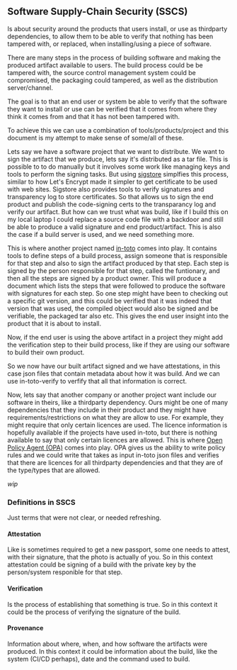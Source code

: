 ## Software Supply-Chain Security (SSCS)
Is about security around the products that users install, or use as thirdparty
dependencies, to allow them to be able to verify that nothing has been tampered
with, or replaced, when installing/using a piece of software.

There are many steps in the process of building software and making the produced
artifact available to users. The build process could be be tampered with, the
source control management system could be compromised, the packaging could
tampered, as well as the distribution server/channel.

The goal is to that an end user or system be able to verify that the software
they want to install or use can be verified that it comes from where they think
it comes from and that it has not been tampered with.

To achieve this we can use a combination of tools/products/project and this
document is my attempt to make sense of some/all of these. 

Lets say we have a software project that we want to distribute. We want to sign
the artifact that we produce, lets say it's distributed as a tar file. This is
possible to to do manually but it involves some work like managing keys and
tools to perform the signing tasks. But using [sigstore](./sigstore.md)
simplfies this process, similar to how Let's Encrypt made it simpler to get
certificate to be used with web sites. Sigstore also provides tools to verify
signatures and transparency log to store certificates. So that allows us to
sign the end product and publish the code-signing certs to the transparancy
log and verify our artifact. But how can we trust what was build, like if I
build this on my local laptop I could replace a source code file with a backdoor
and still be able to produce a valid signature and end product/artifact. This
is also the case if a build server is used, and we need something more.

This is where another project named [in-toto](./in-toto.md) comes into play. It
contains tools to define steps of a build process, assign someone that is
responsible for that step and also to sign the artifact produced by that step.
Each step is signed by the person responsible for that step, called the
funtionary, and then all the steps are signed by a product owner. This will
produce a document which lists the steps that were followed to produce the
software with signatures for each step. So one step might have been to checking
out a specific git version, and this could be verified that it was indeed that
version that was used, the compiled object would also be signed and be
verifiable, the packaged tar also etc. This gives the end user insight into the
product that it is about to install.

Now, if the end user is using the above artifact in a project they might add
the verification step to their build process, like if they are using our
software to build their own product.

So we now have our built artifact signed and we have attestations, in this case
json files that contain metadata about how it was build. And we can use
in-toto-verify to verfify that all that information is correct.

Now, lets say that another company or another project want include our software
in theirs, like a thirdparty dependency. Ours might be one of many dependencies
that they include in their product and they might have requirements/restrictions
on what they are allow to use. For example, they might require that only certain
licences are used. The licence information is hopefully available if the
projects have used in-toto, but there is nothing available to say that only
certain licences are allowed. This is where [Open Policy Agent (OPA)](./opa.md)
comes into play. OPA gives us the ability to write policy rules and we could
write that takes as input in-toto json files and verifies that there are
licences for all thirdparty dependencies and that they are of the type/types
that are allowed.

_wip_

### Definitions in SSCS
Just terms that were not clear, or needed refreshing.

#### Attestation
Like is sometimes required to get a new passport, some one needs
to attest, with their signature, that the photo is actually of you. So in this
context attestation could be signing of a build with the private key by the
person/system responible for that step.

#### Verification
Is the process of establishing that something is true. So in this
context it could be the process of verifying the signature of the build.

#### Provenance
Information about where, when, and how software the artifacts were
produced. In this context it could be information about the build, like the
system (CI/CD perhaps), date and the command used to build. 

